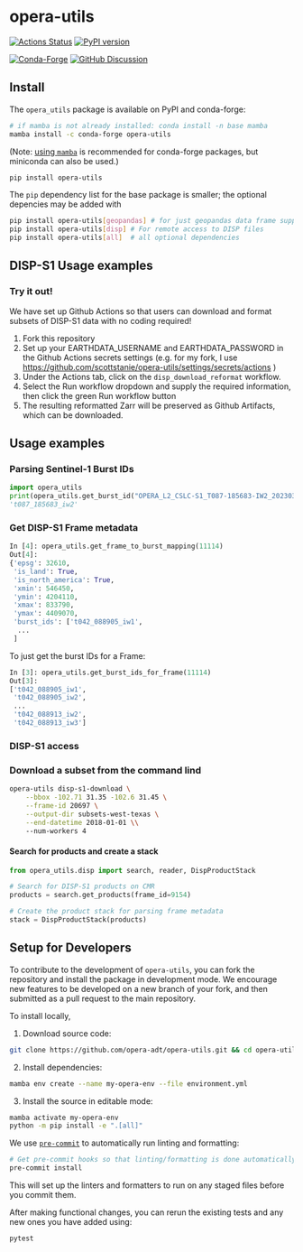 # opera-utils

[![Actions Status][actions-badge]][actions-link]
[![PyPI version][pypi-version]][pypi-link]

[![Conda-Forge][conda-badge]][conda-link]
[![GitHub Discussion][github-discussions-badge]][github-discussions-link]

<!-- prettier-ignore-start -->
[actions-badge]:            https://github.com/opera-adt/opera-utils/actions/workflows/ci.yml/badge.svg
[actions-link]:             https://github.com/opera-adt/opera-utils/actions
[conda-badge]:              https://img.shields.io/conda/vn/conda-forge/opera-utils
[conda-link]:               https://github.com/conda-forge/opera-utils-feedstock
[github-discussions-badge]: https://img.shields.io/static/v1?label=Discussions&message=Ask&color=blue&logo=github
[github-discussions-link]:  https://github.com/opera-adt/opera-utils/discussions
[pypi-link]:                https://pypi.org/project/opera-utils/
[pypi-platforms]:           https://img.shields.io/pypi/pyversions/opera-utils
[pypi-version]:             https://img.shields.io/pypi/v/opera-utils

<!-- prettier-ignore-end -->

## Install

The `opera_utils` package is available on PyPI and conda-forge:

```bash
# if mamba is not already installed: conda install -n base mamba
mamba install -c conda-forge opera-utils
```

(Note: [using `mamba`](https://mamba.readthedocs.io/en/latest/mamba-installation.html#mamba-install) is recommended for conda-forge packages, but miniconda can also be used.)

```bash
pip install opera-utils
```

The `pip` dependency list for the base package is smaller; the optional depencies may be added with

```bash
pip install opera-utils[geopandas] # for just geopandas data frame support
pip install opera-utils[disp] # For remote access to DISP files
pip install opera-utils[all]  # all optional dependencies
```


## DISP-S1 Usage examples

### Try it out!

We have set up Github Actions so that users can download and format subsets of DISP-S1 data with no coding required!

1. Fork this repository
1. Set up your EARTHDATA_USERNAME and EARTHDATA_PASSWORD in the Github Actions secrets settings (e.g. for my fork, I use https://github.com/scottstanie/opera-utils/settings/secrets/actions )
1. Under the Actions tab, click on the `disp_download_reformat` workflow.
1. Select the Run workflow dropdown and supply the required information, then click the green Run workflow button
1. The resulting reformatted Zarr will be preserved as Github Artifacts, which can be downloaded.

## Usage examples

### Parsing Sentinel-1 Burst IDs

```python
import opera_utils
print(opera_utils.get_burst_id("OPERA_L2_CSLC-S1_T087-185683-IW2_20230322T161649Z_20240504T185235Z_S1A_VV_v1.1.h5"))
't087_185683_iw2'
```

### Get DISP-S1 Frame metadata

```python
In [4]: opera_utils.get_frame_to_burst_mapping(11114)
Out[4]:
{'epsg': 32610,
 'is_land': True,
 'is_north_america': True,
 'xmin': 546450,
 'ymin': 4204110,
 'xmax': 833790,
 'ymax': 4409070,
 'burst_ids': ['t042_088905_iw1',
  ...
 ]
  ```

To just get the burst IDs for a Frame:
```python
In [3]: opera_utils.get_burst_ids_for_frame(11114)
Out[3]:
['t042_088905_iw1',
 't042_088905_iw2',
 ...
 't042_088913_iw2',
 't042_088913_iw3']
 ```

### DISP-S1 access

### Download a subset from the command lind

```bash
opera-utils disp-s1-download \
    --bbox -102.71 31.35 -102.6 31.45 \
    --frame-id 20697 \
    --output-dir subsets-west-texas \
    --end-datetime 2018-01-01 \\
    --num-workers 4
```

#### Search for products and create a stack

```python
from opera_utils.disp import search, reader, DispProductStack

# Search for DISP-S1 products on CMR
products = search.get_products(frame_id=9154)

# Create the product stack for parsing frame metadata
stack = DispProductStack(products)
```

## Setup for Developers

To contribute to the development of `opera-utils`, you can fork the repository and install the package in development mode.
We encourage new features to be developed on a new branch of your fork, and then submitted as a pull request to the main repository.

To install locally,

1. Download source code:
```bash
git clone https://github.com/opera-adt/opera-utils.git && cd opera-utils
```
2. Install dependencies:
```bash
mamba env create --name my-opera-env --file environment.yml
```

3. Install the source in editable mode:
```bash
mamba activate my-opera-env
python -m pip install -e ".[all]"
```

We use [`pre-commit`](https://pre-commit.com/) to automatically run linting and formatting:
```bash
# Get pre-commit hooks so that linting/formatting is done automatically
pre-commit install
```
This will set up the linters and formatters to run on any staged files before you commit them.

After making functional changes, you can rerun the existing tests and any new ones you have added using:

```bash
pytest
```
